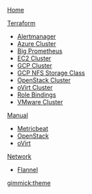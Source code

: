 [Home](index.md)

[Terraform]()

  * [Alertmanager](alertmanager.md)
  * [Azure Cluster](az-cluster.md)
  * [Big Prometheus](big-prometheus.md)
  * [EC2 Cluster](ec2-cluster.md)
  * [GCP Cluster](gcp-cluster.md)
  * [GCP NFS Storage Class](gcp-nfs-helm3.md)
  * [OpenStack Cluster](lc-cluster.md)
  * [oVirt Cluster](ovirt-cluster.md)
  * [Role Bindings](role-bindings.md)
  * [VMware Cluster](vm-cluster.md)

[Manual]()

  * [Metricbeat](metricbeat.md)
  * [OpenStack](openstack.md)
  * [oVirt](ovirt-cp.md)

[Network]()

  * [Flannel](flannel-bts.md)

[gimmick:theme](flatly)
